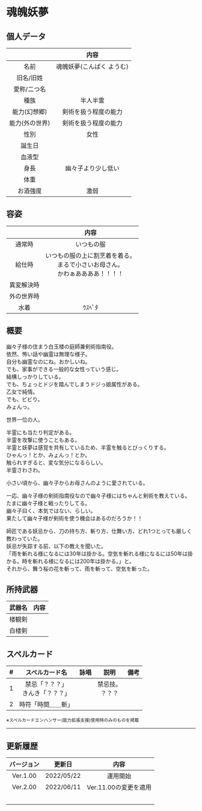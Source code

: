 # 魂魄妖夢

## 個人データ
||内容|
|:---:|:---:|
|名前|魂魄妖夢(こんぱく ようむ)|
|旧名/旧姓||
|愛称/二つ名||
|種族|半人半霊|
|能力(幻想郷)|剣術を扱う程度の能力|
|能力(外の世界)|剣術を扱う程度の能力|
|性別|女性|
|誕生日||
|血液型||
|身長|幽々子より少し低い|
|体重||
|お酒強度|激弱|

## 容姿
||内容|
|:---:|:---:|
|通常時|いつもの服|
|給仕時|いつもの服の上に割烹着を着る。<br>まるで小さいお母さん。<br>かわぁああああ！！！！|
|異変解決時||
|外の世界時||
|水着|ｳｽﾍﾟﾀ|

## 概要
幽々子様の住まう白玉楼の庭師兼剣術指南役。<br>
依然、怖い話や幽霊は無理な様子。<br>
自分も幽霊なのにね。おかしいね。<br>
でも、家事ができる一般的な女性っていう感じ。<br>
結構しっかりしている。<br>
でも、ちょっとドジを踏んでしまうドジっ娘属性がある。<br>
乙女で純情。<br>
でも、ビビり。<br>
みょんっ。<br>

世界一位の人。<br>

半霊にも当たり判定がある。<br>
半霊を攻撃に使うこともある。<br>
半霊と妖夢は感覚を共有しているため、半霊を触るとびっくりする。<br>
ひゃんっ！とか、みょんっ！とか。<br>
触られすぎると、変な気分になるらしい。<br>
半霊さわさわ。<br>

小さい頃から、幽々子からお母さんのように愛されている。<br>

一応、幽々子様の剣術指南役なので幽々子様にはちゃんと剣術を教えている。<br>
たまに幽々子様と戦ったりしてる。<br>
幽々子曰く、本気ではない、らしい。<br>
果たして幽々子様が剣術を使う機会はあるのだろうか！！<br>

師匠である妖忌から、刀の持ち方、斬り方、仕舞い方、どれ1つとっても厳しく教わっていた。<br>
妖忌が失踪する前、以下の教えを聞いた。<br>
「雨を斬れる様になるには30年は掛かる。空気を斬れる様になるには50年は掛かる。時を斬れる様になるには200年は掛かる。」と。<br>
それから、舞う桜の花を斬って、雨を斬って、空気を斬った。

## 所持武器
|武器名|内容|
|:---:|:---:|
|楼観剣||
|白楼剣||

## スペルカード
|#|スペルカード名|詠唱|説明|備考|
|:---:|:---:|:---:|:---:|:---:|
|1|禁忌「？？？」<br>きんき「？？？」||禁忌技。<br>？？？||
|2|時符「時間＿＿斬」||||

<sup>
※スペルカードエンハンサー(能力拡張支援)使用時のみのものを掲載
</sup>

***

## 更新履歴
|バージョン|更新日|内容|
|:---:|:---:|:---:|
|Ver.1.00|2022/05/22|運用開始|
|Ver.2.00|2022/06/11|Ver.11.00の変更を適用|
||||
||||
||||
||||
||||

